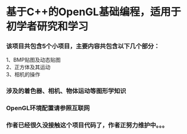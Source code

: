 # 基于C++的OpenGL基础编程，适用于初学者研究和学习
### 该项目共包含5个小项目，主要内容共包含以下几个部分：
1、BMP贴图及动态贴图<br />
2、正方体及其运动<br />
3、相机的操作<br />
### 涉及的着色器、相机、物体运动等图形学知识
### OpenGL环境配置请参照互联网
### 作者已经很久没接触这个项目代码了，作者正努力维护中。。。
